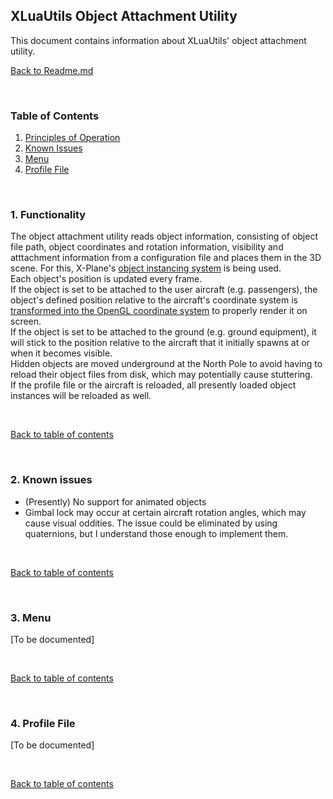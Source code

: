 ## XLuaUtils Object Attachment Utility

This document contains information about XLuaUtils' object attachment utility.

[Back to Readme.md](../README.md) 

&nbsp;

<a name="toc"></a>
### Table of Contents
1. [Principles of Operation](#1)  
2. [Known Issues](#2)
3. [Menu](#3)
4. [Profile File](#4)   

&nbsp; 

<a name="1"></a>
### 1. Functionality

The object attachment utility reads object information, consisting of object file path, object coordinates and rotation information, visibility and atttachment information from a configuration file and places them in the 3D scene. For this, X-Plane's [object instancing system](https://developer.x-plane.com/sdk/XPLMInstance/) is being used.   
Each object's position is updated every frame.    
If the object is set to be attached to the user aircraft (e.g. passengers), the object's defined position relative to the aircraft's coordinate system  is [transformed into the OpenGL coordinate system](https://forums.x-plane.org/index.php?/forums/topic/276602-solution-aircraft-coordinates-to-world-coordinates/) to properly render it on screen.   
If the object is set to be attached to the ground (e.g. ground equipment), it will stick to the position relative to the aircraft that it initially spawns at or when it becomes visible.   
Hidden objects are moved underground at the North Pole to avoid having to reload their object files from disk, which may potentially cause stuttering.   
If the profile file or the aircraft is reloaded, all presently loaded object instances will be reloaded as well. 

&nbsp;

[Back to table of contents](#toc)

&nbsp;

<a name="2"></a>
### 2. Known issues

- (Presently) No support for animated objects
- Gimbal lock may occur at certain aircraft rotation angles, which may cause visual oddities. The issue could be eliminated by using quaternions, but I understand those enough to implement them.

&nbsp;

[Back to table of contents](#toc)

&nbsp;

<a name="3"></a>
### 3. Menu

[To be documented]

&nbsp;

[Back to table of contents](#toc)

&nbsp;

<a name="4"></a>
### 4. Profile File

[To be documented]

&nbsp;

[Back to table of contents](#toc)

&nbsp;